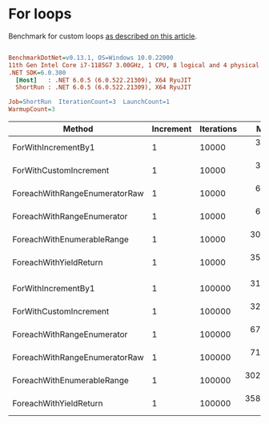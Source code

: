 ﻿# For loops

Benchmark for custom loops [as described on this article](https://habr.com/en/post/575916/).

``` ini

BenchmarkDotNet=v0.13.1, OS=Windows 10.0.22000
11th Gen Intel Core i7-1185G7 3.00GHz, 1 CPU, 8 logical and 4 physical cores
.NET SDK=6.0.300
  [Host]   : .NET 6.0.5 (6.0.522.21309), X64 RyuJIT
  ShortRun : .NET 6.0.5 (6.0.522.21309), X64 RyuJIT

Job=ShortRun  IterationCount=3  LaunchCount=1  
WarmupCount=3  

```
|                        Method | Increment | Iterations |       Mean |       Error |    StdDev |    StdErr |        Min |         Q1 |     Median |         Q3 |        Max |      Op/s | Ratio | RatioSD | Allocated |
|------------------------------ |---------- |----------- |-----------:|------------:|----------:|----------:|-----------:|-----------:|-----------:|-----------:|-----------:|----------:|------:|--------:|----------:|
|           ForWithIncrementBy1 |         1 |      10000 |   3.209 μs |   2.0618 μs | 0.1130 μs | 0.0652 μs |   3.112 μs |   3.147 μs |   3.182 μs |   3.258 μs |   3.333 μs | 311,609.2 |  1.00 |    0.00 |         - |
|        ForWithCustomIncrement |         1 |      10000 |   3.235 μs |   0.6366 μs | 0.0349 μs | 0.0201 μs |   3.209 μs |   3.215 μs |   3.222 μs |   3.248 μs |   3.275 μs | 309,092.5 |  1.01 |    0.04 |         - |
| ForeachWithRangeEnumeratorRaw |         1 |      10000 |   6.497 μs |   1.2850 μs | 0.0704 μs | 0.0407 μs |   6.445 μs |   6.457 μs |   6.469 μs |   6.523 μs |   6.577 μs | 153,909.9 |  2.03 |    0.09 |         - |
|    ForeachWithRangeEnumerator |         1 |      10000 |   6.557 μs |   0.3053 μs | 0.0167 μs | 0.0097 μs |   6.547 μs |   6.547 μs |   6.547 μs |   6.562 μs |   6.576 μs | 152,515.7 |  2.04 |    0.07 |         - |
|    ForeachWithEnumerableRange |         1 |      10000 |  30.212 μs |   9.2329 μs | 0.5061 μs | 0.2922 μs |  29.797 μs |  29.929 μs |  30.062 μs |  30.419 μs |  30.776 μs |  33,100.0 |  9.42 |    0.44 |      40 B |
|        ForeachWithYieldReturn |         1 |      10000 |  35.510 μs |   2.0859 μs | 0.1143 μs | 0.0660 μs |  35.443 μs |  35.444 μs |  35.445 μs |  35.544 μs |  35.642 μs |  28,161.0 | 11.07 |    0.35 |      56 B |
|                               |           |            |            |             |           |           |            |            |            |            |            |           |       |         |           |
|           ForWithIncrementBy1 |         1 |     100000 |  31.188 μs |   6.4182 μs | 0.3518 μs | 0.2031 μs |  30.927 μs |  30.988 μs |  31.048 μs |  31.318 μs |  31.588 μs |  32,063.8 |  1.00 |    0.00 |         - |
|        ForWithCustomIncrement |         1 |     100000 |  32.367 μs |   4.2504 μs | 0.2330 μs | 0.1345 μs |  32.144 μs |  32.246 μs |  32.348 μs |  32.479 μs |  32.609 μs |  30,895.7 |  1.04 |    0.00 |         - |
|    ForeachWithRangeEnumerator |         1 |     100000 |  67.971 μs |  48.5980 μs | 2.6638 μs | 1.5380 μs |  65.578 μs |  66.537 μs |  67.495 μs |  69.168 μs |  70.841 μs |  14,712.1 |  2.18 |    0.06 |         - |
| ForeachWithRangeEnumeratorRaw |         1 |     100000 |  71.434 μs |  16.7282 μs | 0.9169 μs | 0.5294 μs |  70.630 μs |  70.934 μs |  71.239 μs |  71.836 μs |  72.432 μs |  13,999.0 |  2.29 |    0.01 |         - |
|    ForeachWithEnumerableRange |         1 |     100000 | 302.111 μs | 109.5174 μs | 6.0030 μs | 3.4658 μs | 295.266 μs | 299.926 μs | 304.587 μs | 305.533 μs | 306.480 μs |   3,310.0 |  9.69 |    0.17 |      40 B |
|        ForeachWithYieldReturn |         1 |     100000 | 358.894 μs | 131.4410 μs | 7.2047 μs | 4.1596 μs | 351.629 μs | 355.323 μs | 359.018 μs | 362.527 μs | 366.036 μs |   2,786.3 | 11.51 |    0.28 |      56 B |
